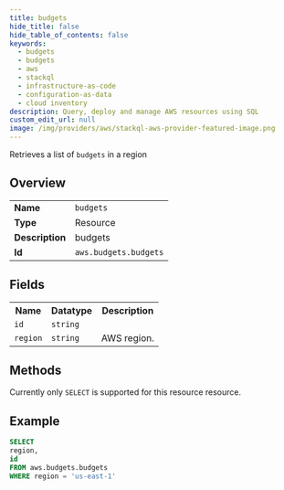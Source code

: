 ```yaml
---
title: budgets
hide_title: false
hide_table_of_contents: false
keywords:
  - budgets
  - budgets
  - aws
  - stackql
  - infrastructure-as-code
  - configuration-as-data
  - cloud inventory
description: Query, deploy and manage AWS resources using SQL
custom_edit_url: null
image: /img/providers/aws/stackql-aws-provider-featured-image.png
---
```

Retrieves a list of <code>budgets</code> in a region

## Overview
<table><tbody>
<tr><td><b>Name</b></td><td><code>budgets</code></td></tr>
<tr><td><b>Type</b></td><td>Resource</td></tr>
<tr><td><b>Description</b></td><td>budgets</td></tr>
<tr><td><b>Id</b></td><td><code>aws.budgets.budgets</code></td></tr>
</tbody></table>

## Fields
<table><tbody>
<tr><th>Name</th><th>Datatype</th><th>Description</th></tr>
<tr><td><code>id</code></td><td><code>string</code></td><td></td></tr>
<tr><td><code>region</code></td><td><code>string</code></td><td>AWS region.</td></tr>

</tbody></table>

## Methods
Currently only <code>SELECT</code> is supported for this resource resource.





## Example
```sql
SELECT
region,
id
FROM aws.budgets.budgets
WHERE region = 'us-east-1'
```
